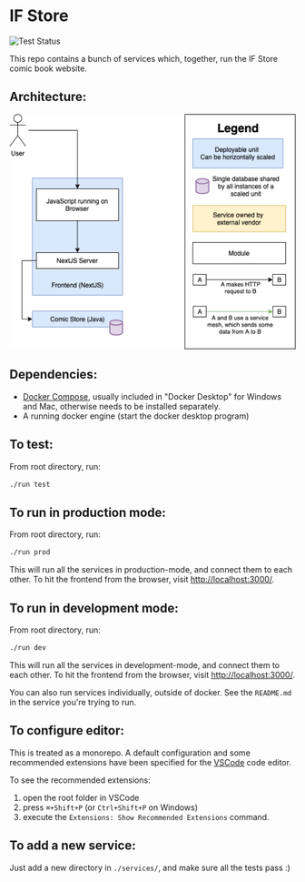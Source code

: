 # IF Store
![Test Status](https://github.com/iman42/if-store/actions/workflows/main.yml/badge.svg)

This repo contains a bunch of services which, together, run the IF Store comic book website.

## Architecture:

![Architecture Image](architecture/architecture.drawio.png)

## Dependencies: 

- [Docker Compose](https://docs.docker.com/compose/install/), usually included in "Docker Desktop" for Windows and Mac, otherwise needs to be installed separately.
- A running docker engine (start the docker desktop program)

## To test:

From root directory, run: 
```bash
./run test
```

## To run in production mode:

From root directory, run: 
```bash
./run prod
```

This will run all the services in production-mode, and connect them to each other. To hit the frontend from the browser, visit [http://localhost:3000/](http://localhost:3000/).

## To run in development mode:

From root directory, run: 
```bash
./run dev
```

This will run all the services in development-mode, and connect them to each other. To hit the frontend from the browser, visit [http://localhost:3000/](http://localhost:3000/).

You can also run services individually, outside of docker. See the `README.md` in the service you're trying to run.

## To configure editor:

This is treated as a monorepo. A default configuration and some recommended extensions have been specified for the [VSCode](https://code.visualstudio.com/) code editor. 

To see the recommended extensions: 
1. open the root folder in VSCode
2. press `⌘+Shift+P` (or `Ctrl+Shift+P` on Windows)
3. execute the `Extensions: Show Recommended Extensions` command.

## To add a new service:

Just add a new directory in `./services/`, and make sure all the tests pass :)
